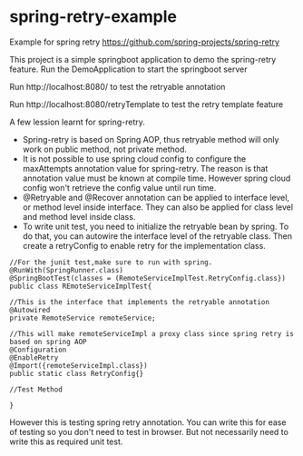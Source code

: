 # spring-retry-example
Example for spring retry
https://github.com/spring-projects/spring-retry

This project is a simple springboot application to demo the spring-retry feature. 
Run the DemoApplication to start the springboot server

Run http://localhost:8080/
to test the retryable annotation 

Run http://localhost:8080/retryTemplate
to test the retry template feature

A few lession learnt for spring-retry. 
 * Spring-retry is based on Spring AOP, thus retryable method will only work on public method, not private method. 
 * It is not possible to use spring cloud config to configure the maxAttempts annotation value for spring-retry. 
  The reason is that annotation value must be known at compile time.
  However spring cloud config won't retrieve the config value until run time. 
 * @Retryable and @Recover annotation can be applied to interface level, or method level inside interface. 
   They can also be applied for class level and method level inside class. 
 * To write unit test, you need to initialize the retryable bean by spring. 
  To do that, you can autowire the interface level of the retryable class. 
  Then create a retryConfig to enable retry for the implementation class. 

```
//For the junit test,make sure to run with spring.  
@RunWith(SpringRunner.class)
@SpringBootTest(classes = (RemoteServiceImplTest.RetryConfig.class})
public class REmoteServiceImplTest{

//This is the interface that implements the retryable annotation
@Autowired
private RemoteService remoteService;

//This will make remoteServiceImpl a proxy class since spring retry is based on spring AOP
@Configuration
@EnableRetry
@Import({remoteServiceImpl.class})
public static class RetryConfig{}

//Test Method

}
```
 However this is testing spring retry annotation. 
 You can write this for ease of testing so you don't need to test in browser.
 But not necessarily need to write this as required unit test. 
